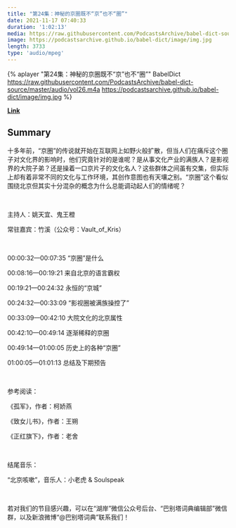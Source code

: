 ```yaml
---
title: "第24集：神秘的京圈既不“京”也不“圈”"
date: 2021-11-17 07:40:33
duration: '1:02:13'
media: https://raw.githubusercontent.com/PodcastsArchive/babel-dict-source/master/audio/vol26.m4a
image: https://podcastsarchive.github.io/babel-dict/image/img.jpg
length: 3733
type: 'audio/mpeg'
---
```


{% aplayer "第24集：神秘的京圈既不“京”也不“圈”" BabelDict  https://raw.githubusercontent.com/PodcastsArchive/babel-dict-source/master/audio/vol26.m4a https://podcastsarchive.github.io/babel-dict/image/img.jpg %}

**[Link](https://www.xiaoyuzhoufm.com/episode/6194b4b4788460e350396a41)**

## Summary
<p>十多年前，“京圈”的传说就开始在互联网上如野火般扩散，但当人们在痛斥这个圈子对文化界的影响时，他们究竟针对的是谁呢？是从事文化产业的满族人？是影视界的大院子弟？还是操着一口京片子的文化名人？这些群体之间虽有交集，但实际上却有着非常不同的文化与工作环境，其创作意图也有天壤之别。“京圈”这个看似围绕北京但其实十分混杂的概念为什么总能调动起人们的情绪呢？</p><p>&nbsp;</p><p>主持人：姚天宜、鬼王橙</p><p>常驻嘉宾：竹溪（公众号：Vault_of_Kris）</p><p>&nbsp;</p><p>00:00:32—00:07:35 “京圈”是什么</p><p>00:08:16—00:19:21 来自北京的语言霸权</p><p>00:19:21—00:24:32 永恒的“京城”</p><p>00:24:32—00:33:09 “影视圈被满族操控了”</p><p>00:33:09—00:42:10 大院文化的北京属性</p><p>00:42:10—00:49:14 逐渐稀释的京圈</p><p>00:49:14—01:00:05 历史上的各种“京圈”</p><p>01:00:05—01:01:13 总结及下期预告</p><p>&nbsp;</p><p>参考阅读：</p><p>《孤军》，作者：柯娇燕</p><p>《致女儿书》，作者：王朔</p><p>《正红旗下》，作者：老舍</p><p>&nbsp;</p><p>结尾音乐：</p><p>“北京咳嗽”，音乐人：小老虎 & Soulspeak</p><p>&nbsp;</p><p>若对我们的节目感兴趣，可以在“湖岸”微信公众号后台、“巴别塔词典编辑部”微信群，以及新浪微博“@巴别塔词典”联系我们！</p>
    